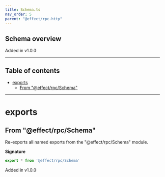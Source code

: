 ```yaml
---
title: Schema.ts
nav_order: 5
parent: "@effect/rpc-http"
---
```


## Schema overview

Added in v1.0.0

---

<h2 class="text-delta">Table of contents</h2>

- [exports](#exports)
  - [From "@effect/rpc/Schema"](#from-effectrpcschema)

---

# exports

## From "@effect/rpc/Schema"

Re-exports all named exports from the "@effect/rpc/Schema" module.

**Signature**

```ts
export * from '@effect/rpc/Schema'
```

Added in v1.0.0
